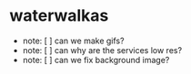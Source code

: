 # waterwalkas
- note: [ ] can we make gifs?
- note: [ ] can why are the services low res?
- note: [ ] can we fix background image?
